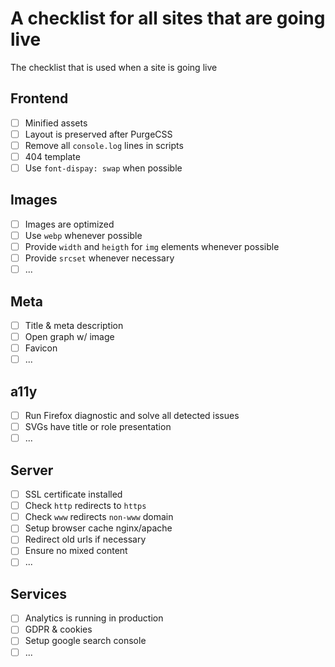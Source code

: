 # A checklist for all sites that are going live
The checklist that is used when a site is going live

## Frontend
- [ ] Minified assets
- [ ] Layout is preserved after PurgeCSS 
- [ ] Remove all `console.log` lines in scripts
- [ ] 404 template
- [ ] Use `font-dispay: swap` when possible

## Images
- [ ] Images are optimized
- [ ] Use `webp` whenever possible
- [ ] Provide `width` and `heigth` for `img` elements whenever possible
- [ ] Provide `srcset` whenever necessary
- [ ] ...

## Meta
- [ ] Title & meta description
- [ ] Open graph w/ image
- [ ] Favicon
- [ ] ...

## a11y
- [ ] Run Firefox diagnostic and solve all detected issues
- [ ] SVGs have title or role presentation
- [ ] ...

## Server
- [ ] SSL certificate installed
- [ ] Check `http` redirects to `https`
- [ ] Check `www` redirects `non-www` domain
- [ ] Setup browser cache nginx/apache
- [ ] Redirect old urls if necessary
- [ ] Ensure no mixed content
- [ ] ...

## Services
- [ ] Analytics is running in production
- [ ] GDPR & cookies
- [ ] Setup google search console
- [ ] ...
